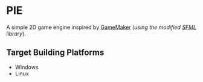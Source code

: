 # PIE
A simple 2D game engine inspired by [GameMaker](https://gamemaker.io) (*using the modified [SFML](https://www.sfml-dev.org/changelog.php#sfml-2.6.1) library*).


## Target Building Platforms
- Windows
- Linux